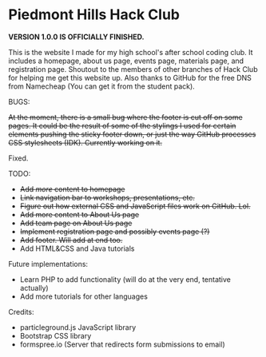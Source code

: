 # Piedmont Hills Hack Club
**VERSION 1.0.0 IS OFFICIALLY FINISHED.**

This is the website I made for my high school's after school coding club.
It includes a homepage, about us page, events page, materials page, and registration page.
Shoutout to the members of other branches of Hack Club for helping me get this website up.
Also thanks to GitHub for the free DNS from Namecheap (You can get it from the student pack).

BUGS:

<s>At the moment, there is a small bug where the footer is cut off on some pages. It could
be the result of some of the stylings I used for certain elements pushing the sticky
footer down, or just the way GitHub processes CSS stylesheets (IDK). 
Currently working on it.</s>

Fixed.

TODO:
* <s>Add *more* content to homepage</s>
* <s>Link navigation bar to workshops, presentations, etc.</s>
* <s>Figure out how external CSS and JavaScript files work on GitHub. Lol.</s>
* <s>Add more content to About Us page</s>
* <s>Add team page on About Us page</s>
* <s>Implement registration page and possibly events page (?)</s>
* <s>Add footer. Will add at end too.</s>
* Add HTML&CSS and Java tutorials

Future implementations:
* Learn PHP to add functionality (will do at the very end, tentative actually)
* Add more tutorials for other languages

Credits:
* particleground.js JavaScript library
* Bootstrap CSS library
* formspree.io (Server that redirects form submissions to email)

<!-- WHY
      ARE
        YOU
          HERE-->

